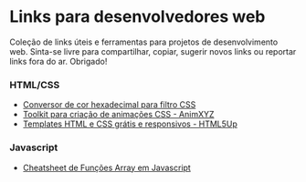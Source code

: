 # Links para desenvolvedores web
Coleção de links úteis e ferramentas para projetos de desenvolvimento web.
Sinta-se livre para compartilhar, copiar, sugerir novos links ou reportar links fora do ar.
Obrigado!


### HTML/CSS
  - [Conversor de cor hexadecimal para filtro CSS](https://codepen.io/sosuke/pen/Pjoqqp)
  - [Toolkit para criação de animações CSS - AnimXYZ](https://animxyz.com/)
  - [Templates HTML e CSS grátis e responsivos - HTML5Up](https://html5up.net/)
  
### Javascript
  - [Cheatsheet de Funções Array em Javascript](https://i.redd.it/s8ev4pw1p4a61.jpg)
